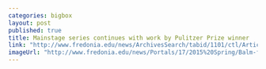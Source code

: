 ```yaml
---
categories: bigbox
layout: post
published: true
title: Mainstage series continues with work by Pulitzer Prize winner
link: "http://www.fredonia.edu/news/ArchivesSearch/tabid/1101/ctl/ArticleView/mid/1878/articleId/5214/Mainstage_series_continues_with_work_by_Pulitzer_Prize_winner.aspx"
imageUrl: "http://www.fredonia.edu/news/Portals/17/2015%20Spring/Balm-for-web.jpg"
---
```


